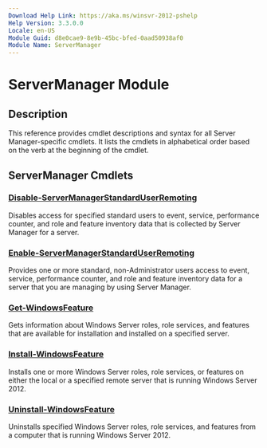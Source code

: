 ```yaml
---
Download Help Link: https://aka.ms/winsvr-2012-pshelp
Help Version: 3.3.0.0
Locale: en-US
Module Guid: d8e0cae9-8e9b-45bc-bfed-0aad50938af0
Module Name: ServerManager
---
```


# ServerManager Module
## Description
This reference provides cmdlet descriptions and syntax for all Server Manager-specific cmdlets. It lists the cmdlets in alphabetical order based on the verb at the beginning of the cmdlet.

## ServerManager Cmdlets
### [Disable-ServerManagerStandardUserRemoting](./Disable-ServerManagerStandardUserRemoting.md)
Disables access for specified standard users to event, service, performance counter, and role and feature inventory data that is collected by Server Manager for a server.

### [Enable-ServerManagerStandardUserRemoting](./Enable-ServerManagerStandardUserRemoting.md)
Provides one or more standard, non-Administrator users access to event, service, performance counter, and role and feature inventory data for a server that you are managing by using Server Manager.

### [Get-WindowsFeature](./Get-WindowsFeature.md)
Gets information about Windows Server roles, role services, and features that are available for installation and installed on a specified server.

### [Install-WindowsFeature](./Install-WindowsFeature.md)
Installs one or more Windows Server roles, role services, or features on either the local or a specified remote server that is running Windows Server 2012.

### [Uninstall-WindowsFeature](./Uninstall-WindowsFeature.md)
Uninstalls specified Windows Server roles, role services, and features from a computer that is running Windows Server 2012.


